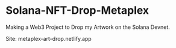 # Solana-NFT-Drop-Metaplex
Making a Web3 Project to Drop my Artwork on the Solana Devnet.


Site: metaplex-art-drop.netlify.app
